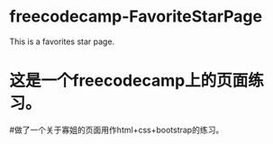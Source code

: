 # freecodecamp-FavoriteStarPage
This is a favorites star page.<br>
# 这是一个freecodecamp上的页面练习。
#做了一个关于寡姐的页面用作html+css+bootstrap的练习。
